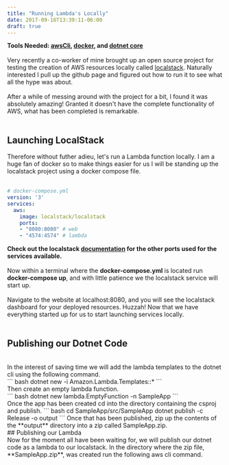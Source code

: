 ```yaml
---
title: "Running Lambda's Locally"
date: 2017-09-16T13:39:11-06:00
draft: true
---
```


**Tools Needed: [awsCli](https://aws.amazon.com/cli/), [docker](https://docs.docker.com/engine/installation/), and [dotnet core](https://www.microsoft.com/net/download/core)**
<br>
<br>
Very recently a co-worker of mine brought up an open source project for testing the creation of AWS resources locally called [localstack](https://github.com/localstack/localstack). Naturally interested I pull up the github page and figured out how to run it to see what all the hype was about.
<br>
<br>
After a while of messing around with the project for a bit, I found it was absolutely amazing! Granted it doesn't have the complete functionality of AWS, what has been completed is remarkable. 
<br>
<br>
## Launching LocalStack

Therefore without futher adieu, let's run a Lambda function locally. I am a huge fan of docker so to make things easier for us I will be standing up the localstack project using a docker compose file.
<br>
<br>
``` yml
# docker-compose.yml
version: '3'
services:
  aws:
    image: localstack/localstack
    ports:
    - "8080:8080" # web
    - "4574:4574" # lambda
```

**Check out the localstack [documentation](https://github.com/localstack/localstack) for the other ports used for the services available.**
<br>
<br>
Now within a terminal where the **docker-compose.yml** is located run **docker-compose up**, and with little patience we the localstack service will start up.
<br>
<br>
Navigate to the website at localhost:8080, and you will see the localstack dashboard for your deployed resources. Huzzah! Now that we have everything started up for us to start launching services locally.
<br>
<br>
## Publishing our Dotnet Code
<br>
In the interest of saving time we will add the lambda templates to the dotnet cli using the following command.
<br>
``` bash
dotnet new -i Amazon.Lambda.Templates::*
```
<br>
Then create an empty lambda function.
<br>
``` bash
dotnet new lambda.EmptyFunction -n SampleApp
```
<br>
Once the app has been created cd into the directory containing the csproj and publish.
``` bash
cd SampleApp/src/SampleApp
dotnet publish -c Release -o output
```
Once that has been published, zip up the contents of the **output** directory into a zip called SampleApp.zip.
<br>
## Publishing our Lambda
<br>
Now for the moment all have been waiting for, we will publish our dotnet code as a lambda to our localstack. In the directory where the zip file, **SampleApp.zip**, was created run the following aws cli command.

``` bash
```